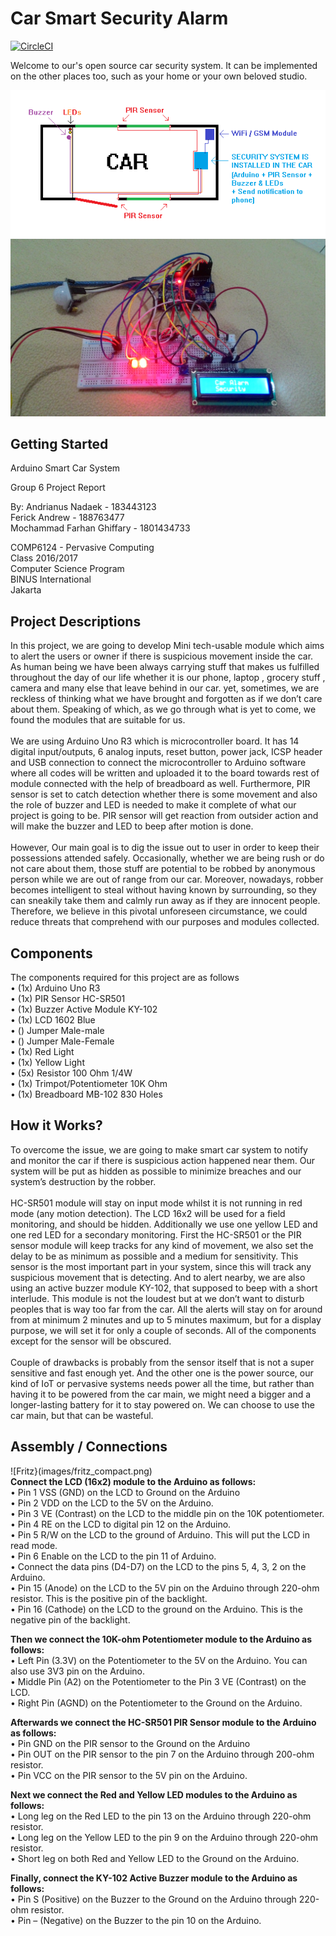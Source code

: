 # Car Smart Security Alarm

[![CircleCI](https://circleci.com/gh/aircatcher/Car-Smart-Security.svg?style=svg)](https://circleci.com/gh/aircatcher/Car-Smart-Security)

Welcome to our's open source car security system. It can be implemented on the other places too, such as your home or your own beloved studio.

![System Sketch](images/sketch.png)<br/>
![Connections](images/connections.jpg)<br/>

## Getting Started

Arduino Smart Car System

Group 6
Project Report

By:
Andrianus Nadaek - 183443123<br/>
Ferick Andrew - 188763477<br/>
Mochammad Farhan Ghiffary - 1801434733<br/>

COMP6124 - Pervasive Computing<br/>
Class 2016/2017<br/>
Computer Science Program<br/>
BINUS International<br/>
Jakarta<br/>

## Project Descriptions
In this project, we are going to develop Mini tech-usable module which aims to alert the users or owner if there is suspicious movement inside the car. As human being we have been always carrying stuff that makes us fulfilled throughout the day of our life whether it is our phone, laptop , grocery stuff , camera and many else that leave behind in our car. yet, sometimes, we are reckless of thinking what we have brought and forgotten as if we don’t care about them. Speaking of which, as we go through what is yet to come, we found the modules that are suitable for us.<br/><br/>
We are using Arduino Uno R3 which is microcontroller board. It has 14 digital input/outputs, 6 analog inputs, reset button, power jack, ICSP header and USB connection to connect the microcontroller to Arduino software where all codes will be written and uploaded it to the board towards rest of module connected with the help of breadboard as well. Furthermore, PIR sensor is set to catch detection whether there is some movement and also the role of buzzer and LED is needed to make it complete of what our project is going to be. PIR sensor will get reaction from outsider action and will make the buzzer and LED to beep after motion is done.<br/><br/>
However, Our main goal is to dig the issue out to user in order to keep their possessions attended safely. Occasionally, whether we are being rush or do not care about them, those stuff are potential to be robbed by anonymous person while we are out of range from our car. Moreover, nowadays, robber becomes intelligent to steal without having known by surrounding, so they can sneakily take them and calmly run away as if they are innocent people. Therefore, we believe in this pivotal unforeseen circumstance, we could reduce threats that comprehend with our purposes and modules collected.<br/>

## Components
The components required for this project are as follows<br/>
•	(1x) Arduino Uno R3<br/>
•	(1x) PIR Sensor HC-SR501<br/>
•	(1x) Buzzer Active Module KY-102<br/>
•	(1x) LCD 1602 Blue<br/>
•	() Jumper Male-male<br/>
•	() Jumper Male-Female<br/>
•	(1x) Red Light<br/>
•	(1x) Yellow Light<br/>
•	(5x) Resistor 100 Ohm 1/4W<br/>
•	(1x) Trimpot/Potentiometer 10K Ohm<br/>
•	(1x) Breadboard MB-102 830 Holes<br/>

## How it Works?
To overcome the issue, we are going to make smart car system to notify and monitor the car if there is suspicious action happened near them. Our system will be put as hidden as possible to minimize breaches and our system’s destruction by the robber.<br/><br/>
HC-SR501 module will stay on input mode whilst it is not running in red mode (any motion detection). The LCD 16x2 will be used for a field monitoring, and should be hidden. Additionally we use one yellow LED and one red LED for a secondary monitoring. First the HC-SR501 or the PIR sensor module will keep tracks for any kind of movement, we also set the delay to be as minimum as possible and a medium for sensitivity. This sensor is the most important part in your system, since this will track any suspicious movement that is detecting. And to alert nearby, we are also using an active buzzer module KY-102, that supposed to beep with a short interlude. This module is not the loudest but at we don’t want to disturb peoples that is way too far from the car. All the alerts will stay on for around from at minimum 2 minutes and up to 5 minutes maximum, but for a display purpose, we will set it for only a couple of seconds. All of the components except for the sensor will be obscured.<br/><br/>
Couple of drawbacks is probably from the sensor itself that is not a super sensitive and fast enough yet. And the other one is the power source, our kind of IoT or pervasive systems needs power all the time, but rather than having it to be powered from the car main, we might need a bigger and a longer-lasting battery for it to stay powered on. We can choose to use the car main, but that can be wasteful.<br/>

## Assembly / Connections
![Fritz}(images/fritz_compact.png)<br/>
<b>Connect the LCD (16x2) module to the Arduino as follows:</b><br/>
•	Pin 1 VSS (GND) on the LCD to Ground on the Arduino<br/>
•	Pin 2 VDD on the LCD to the 5V on the Arduino.<br/>
•	Pin 3 VE (Contrast) on the LCD to the middle pin on the 10K potentiometer.<br/>
•	Pin 4 RE on the LCD to digital pin 12 on the Arduino.<br/>
•	Pin 5 R/W on the LCD to the ground of Arduino. This will put the LCD in read mode.<br/>
•	Pin 6 Enable on the LCD to the pin 11 of Arduino.<br/>
•	Connect the data pins (D4-D7) on the LCD to the pins 5, 4, 3, 2 on the Arduino.<br/>
•	Pin 15 (Anode) on the LCD to the 5V pin on the Arduino through 220-ohm resistor. This is the positive pin of the backlight.<br/>
•	Pin 16 (Cathode) on the LCD to the ground on the Arduino. This is the negative pin of the backlight.<br/>

<b>Then we connect the 10K-ohm Potentiometer module to the Arduino as follows:</b><br/>
•	Left Pin (3.3V) on the Potentiometer to the 5V on the Arduino. You can also use 3V3 pin on the Arduino.<br/>
•	Middle Pin (A2) on the Potentiometer to the Pin 3 VE (Contrast) on the LCD.<br/>
•	Right Pin (AGND) on the Potentiometer to the Ground on the Arduino.<br/>

<b>Afterwards we connect the HC-SR501 PIR Sensor module to the Arduino as follows:</b><br/>
•	Pin GND on the PIR sensor to the Ground on the Arduino<br/>
•	Pin OUT on the PIR sensor to the pin 7 on the Arduino through 200-ohm resistor.<br/>
•	Pin VCC on the PIR sensor to the 5V pin on the Arduino.<br/>

<b>Next we connect the Red and Yellow LED modules to the Arduino as follows:</b><br/>
•	Long leg on the Red LED to the pin 13 on the Arduino through 220-ohm resistor.<br/>
•	Long leg on the Yellow LED to the pin 9 on the Arduino through 220-ohm resistor.<br/>
•	Short leg on both Red and Yellow LED to the Ground on the Arduino.<br/>

<b>Finally, connect the KY-102 Active Buzzer module to the Arduino as follows:</b><br/>
•	Pin S (Positive) on the Buzzer to the Ground on the Arduino through 220-ohm resistor.<br/>
•	Pin – (Negative) on the Buzzer to the pin 10 on the Arduino.
